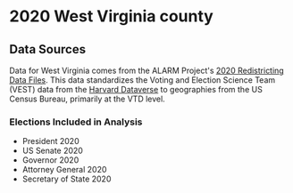 # 2020 West Virginia county

## Data Sources
Data for West Virginia comes from the ALARM Project's [2020 Redistricting Data Files](https://alarm-redist.github.io/posts/2021-08-10-census-2020/).
This data standardizes the Voting and Election Science Team (VEST) data from the [Harvard Dataverse](https://dataverse.harvard.edu/dataverse/electionscience) to geographies from the US Census Bureau, primarily at the VTD level.

### Elections Included in Analysis
  - President 2020
  - US Senate 2020
  - Governor 2020
  - Attorney General 2020
  - Secretary of State 2020
